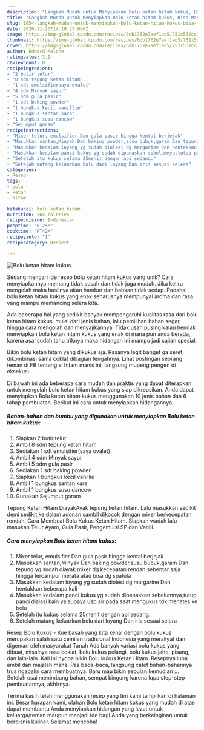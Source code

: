 ```yaml
---
description: "Langkah Mudah untuk Menyiapkan Bolu ketan hitam kukus, Bisa Manjain Lidah"
title: "Langkah Mudah untuk Menyiapkan Bolu ketan hitam kukus, Bisa Manjain Lidah"
slug: 1654-langkah-mudah-untuk-menyiapkan-bolu-ketan-hitam-kukus-bisa-manjain-lidah
date: 2020-11-26T14:10:23.066Z
image: https://img-global.cpcdn.com/recipes/6db1762e7aef1ad5/751x532cq70/bolu-ketan-hitam-kukus-foto-resep-utama.jpg
thumbnail: https://img-global.cpcdn.com/recipes/6db1762e7aef1ad5/751x532cq70/bolu-ketan-hitam-kukus-foto-resep-utama.jpg
cover: https://img-global.cpcdn.com/recipes/6db1762e7aef1ad5/751x532cq70/bolu-ketan-hitam-kukus-foto-resep-utama.jpg
author: Edward Malone
ratingvalue: 3.1
reviewcount: 8
recipeingredient:
- "2 butir telur"
- "8 sdm tepung ketan hitam"
- "1 sdt emulsifiersaya ovalet"
- "4 sdm Minyak sayur"
- "5 sdm gula pasir"
- "1 sdt baking powder"
- "1 bungkus kecil vanillie"
- "1 bungkus santan kara"
- "1 bungkus susu dancow"
- "Sejumput garam"
recipeinstructions:
- "Mixer telur, emulsifier Dan gula pasir hingga kental berjejak"
- "Masukkan santan,Minyak Dan baking powder,susu bubuk,garam Dan tepung yg sudah diayak mixer dg kecepatan rendah sebentar saja hingga tercampur merata atau bisa dg spatula"
- "Masukkan kedalam loyang yg sudah diolesi dg margarine Dan hentakkan beberapa kali"
- "Masukkan kedalam panci kukus yg sudah dipanaskan sebelumnya,tutup panci dialasi kain ya supaya uap air pada saat mengukus tdk menetes ke bolu"
- "Setelah itu kukus selama 25menit dengan api sedang."
- "Setelah matang keluarkan bolu dari loyang Dan iris sesuai selera"
categories:
- Resep
tags:
- bolu
- ketan
- hitam

katakunci: bolu ketan hitam 
nutrition: 264 calories
recipecuisine: Indonesian
preptime: "PT25M"
cooktime: "PT42M"
recipeyield: "1"
recipecategory: Dessert

---
```



![Bolu ketan hitam kukus](https://img-global.cpcdn.com/recipes/6db1762e7aef1ad5/751x532cq70/bolu-ketan-hitam-kukus-foto-resep-utama.jpg)

Sedang mencari ide resep bolu ketan hitam kukus yang unik? Cara menyiapkannya memang tidak susah dan tidak juga mudah. Jika keliru mengolah maka hasilnya akan hambar dan bahkan tidak sedap. Padahal bolu ketan hitam kukus yang enak seharusnya mempunyai aroma dan rasa yang mampu memancing selera kita.

Ada beberapa hal yang sedikit banyak mempengaruhi kualitas rasa dari bolu ketan hitam kukus, mulai dari jenis bahan, lalu pemilihan bahan segar, hingga cara mengolah dan menyajikannya. Tidak usah pusing kalau hendak menyiapkan bolu ketan hitam kukus yang enak di mana pun anda berada, karena asal sudah tahu triknya maka hidangan ini mampu jadi sajian spesial.

Bikin bolu ketan hitam yang dikukus aja. Rasanya legit banget ga seret, dikombinasi sama coklat dibagian tengahnya. Lihat postingan seorang teman di FB tentang si hitam manis ini, langsung mupeng pengen di eksekusi.


Di bawah ini ada beberapa cara mudah dan praktis yang dapat diterapkan untuk mengolah bolu ketan hitam kukus yang siap dikreasikan. Anda dapat menyiapkan Bolu ketan hitam kukus menggunakan 10 jenis bahan dan 6 tahap pembuatan. Berikut ini cara untuk menyiapkan hidangannya.

<!--inarticleads1-->

##### Bahan-bahan dan bumbu yang digunakan untuk menyiapkan Bolu ketan hitam kukus:

1. Siapkan 2 butir telur
1. Ambil 8 sdm tepung ketan hitam
1. Sediakan 1 sdt emulsifier(saya ovalet)
1. Ambil 4 sdm Minyak sayur
1. Ambil 5 sdm gula pasir
1. Sediakan 1 sdt baking powder
1. Siapkan 1 bungkus kecil vanillie
1. Ambil 1 bungkus santan kara
1. Ambil 1 bungkus susu dancow
1. Gunakan Sejumput garam


Tepung Ketan Hitam DiayakAyak tepung ketan hitam. Lalu masukkan sedikit demi sedikit ke dalam adonan sambil dikocok dengan mixer berkecepatan rendah. Cara Membuat Bolu Kukus Ketan Hitam. Siapkan wadah lalu masukan Telur Ayam, Gula Pasir, Pengemulsi SP dan Vanili. 

<!--inarticleads2-->

##### Cara menyiapkan Bolu ketan hitam kukus:

1. Mixer telur, emulsifier Dan gula pasir hingga kental berjejak
1. Masukkan santan,Minyak Dan baking powder,susu bubuk,garam Dan tepung yg sudah diayak mixer dg kecepatan rendah sebentar saja hingga tercampur merata atau bisa dg spatula
1. Masukkan kedalam loyang yg sudah diolesi dg margarine Dan hentakkan beberapa kali
1. Masukkan kedalam panci kukus yg sudah dipanaskan sebelumnya,tutup panci dialasi kain ya supaya uap air pada saat mengukus tdk menetes ke bolu
1. Setelah itu kukus selama 25menit dengan api sedang.
1. Setelah matang keluarkan bolu dari loyang Dan iris sesuai selera


Resep Bolu Kukus - Kue basah yang kita kenal dengan bolu kukus merupakan salah satu cemilan tradisional Indonesia yang merakyat dan digemari oleh masyarakat Tanah Ada banyak variasi bolu kukus yang dibuat, misalnya rasa coklat, bolu kukus pelangi, bolu kukus jahe, pisang, dan lain-lain. Kali ini nyoba bikin Bolu kukus Ketan Hitam. Resepnya lupa ambil dari majalah mana. Pas baca-baca, langsung catet bahan-bahannya trus ngapalin cara membuatnya. Baru mau bikin sebulan kemudian … Setelah usai menimbang bahan, sempat bingung karena lupa step-step pembuatannya, akhirnya. 

Terima kasih telah menggunakan resep yang tim kami tampilkan di halaman ini. Besar harapan kami, olahan Bolu ketan hitam kukus yang mudah di atas dapat membantu Anda menyiapkan hidangan yang lezat untuk keluarga/teman maupun menjadi ide bagi Anda yang berkeinginan untuk berbisnis kuliner. Selamat mencoba!
